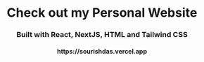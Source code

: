<h1 align="center">Check out my Personal Website</h1>

<h3 align="center">Built with React, NextJS, HTML and Tailwind CSS</h3>
<h4 align="center">https://sourishdas.vercel.app</h4>
